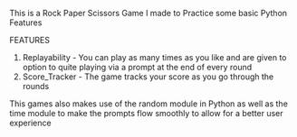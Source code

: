This is a Rock Paper Scissors Game I made to Practice some basic Python Features

FEATURES
1) Replayability - You can play as many times as you like and are given to option to quite playing via a prompt at the end of every round
2) Score_Tracker - The game tracks your score as you go through the rounds

This games also makes use of the random module in Python as well as the time module to make the prompts flow smoothly to allow for a better user experience
